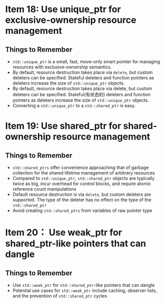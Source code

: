 # Item 18: Use unique_ptr for exclusive-ownership resource management
## Things to Remember
* `std::unique_ptr` is a small, fast, move-only smart pointer for managing
resources with exclusive-ownership semantics.
* By default, resource destruction takes place via `delete`, but custom deleters
can be specified. Stateful deleters and function pointers as deleters increase the
size of `std::unique_ptr` objects.
* By default, resource destruction takes place via delete, but custom deleters
can be specified. Stateful(有状态的) deleters and function pointers as deleters increase the
size of `std::unique_ptr` objects.
* Converting a `std::unique_ptr` to a `std::shared_ptr` is easy.

# Item 19: Use shared_ptr for shared-ownership resource management
## Things to Remember
* `std::shared_ptrs` offer convenience approaching that of garbage collection
for the shared lifetime management of arbitrary resources
* Compared to `std::unique_ptr`, `std::shared_ptr` objects are typically
twice as big, incur overhead for control blocks, and require atomic reference
count manipulations
* Default resource destruction is via `delete`, but custom deleters are supported.
The type of the deleter has no effect on the type of the `std::shared_ptr`
* Avoid creating `std::shared_ptrs` from variables of raw pointer type

# Item 20： Use weak_ptr for shared_ptr-like pointers that can dangle
## Things to Remember
* Use `std::weak_ptr` for `std::shared_ptr`-like pointers that can dangle
* Potential use cases for `std::weak_ptr` include caching, observer lists, and the
prevention of `std::shared_ptr` cycles
